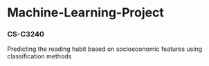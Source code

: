 # Machine-Learning-Project
### CS-C3240
Predicting the reading habit based on socioeconomic features using classification methods
